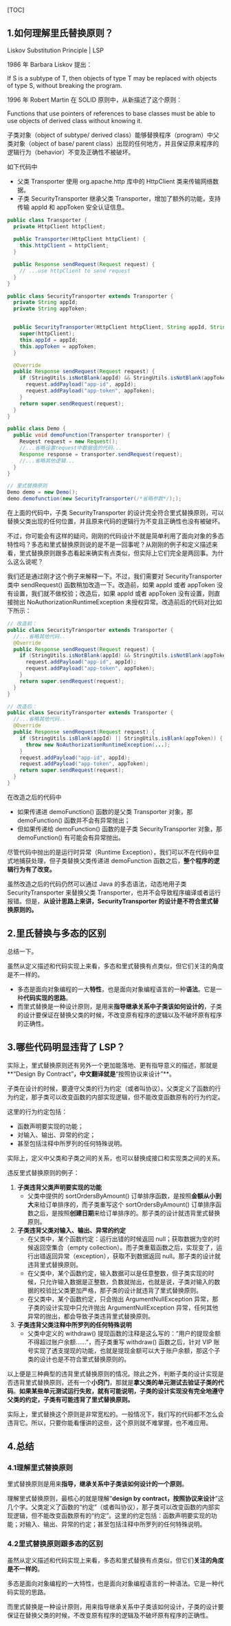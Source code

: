 
[TOC]

## 1.如何理解里氏替换原则？

Liskov Substitution Principle | LSP

1986 年 Barbara Liskov 提出：

If S is a subtype of T, then objects of type T may be replaced with objects of type S, without breaking the program.

1996 年 Robert Martin 在 SOLID 原则中，从新描述了这个原则：

Functions that use pointers of references to base classes must be able to use objects of derived class without knowing it.

子类对象（object of subtype/ derived class）能够替换程序（program）中父类对象（object of base/ parent class）出现的任何地方，并且保证原来程序的逻辑行为（behavior）不变及正确性不被破坏。

如下代码中

- 父类 Transporter 使用 org.apache.http 库中的 HttpClient 类来传输网络数据。
- 子类 SecurityTransporter 继承父类 Transporter，增加了额外的功能，支持传输 appId 和 appToken 安全认证信息。

```java
public class Transporter {
  private HttpClient httpClient;
  
  public Transporter(HttpClient httpClient) {
    this.httpClient = httpClient;
  }

  public Response sendRequest(Request request) {
    // ...use httpClient to send request
  }
}

public class SecurityTransporter extends Transporter {
  private String appId;
  private String appToken;


  public SecurityTransporter(HttpClient httpClient, String appId, String appToken) {
    super(httpClient);
    this.appId = appId;
    this.appToken = appToken;
  }

  @Override
  public Response sendRequest(Request request) {
    if (StringUtils.isNotBlank(appId) && StringUtils.isNotBlank(appToken)) {
      request.addPayload("app-id", appId);
      request.addPayload("app-token", appToken);
    }
    return super.sendRequest(request);
  }
}

public class Demo {    
  public void demoFunction(Transporter transporter) {    
    Reuqest request = new Request();
    //...省略设置request中数据值的代码...
    Response response = transporter.sendRequest(request);
    //...省略其他逻辑...
  }
}

// 里式替换原则
Demo demo = new Demo();
demo.demofunction(new SecurityTransporter(/*省略参数*/););
```

在上面的代码中，子类 SecurityTransporter 的设计完全符合里式替换原则，可以替换父类出现的任何位置，并且原来代码的逻辑行为不变且正确性也没有被破坏。



不过，你可能会有这样的疑问，刚刚的代码设计不就是简单利用了面向对象的多态特性吗？多态和里式替换原则说的是不是一回事呢？从刚刚的例子和定义描述来看，里式替换原则跟多态看起来确实有点类似，但实际上它们完全是两回事。为什么这么说呢？

我们还是通过刚才这个例子来解释一下。不过，我们需要对 SecurityTransporter 类中 sendRequest() 函数稍加改造一下。改造前，如果 appId 或者 appToken 没有设置，我们就不做校验；改造后，如果 appId 或者 appToken 没有设置，则直接抛出 NoAuthorizationRuntimeException 未授权异常。改造前后的代码对比如下所示：

```java
// 改造前：
public class SecurityTransporter extends Transporter {
  //...省略其他代码..
  @Override
  public Response sendRequest(Request request) {
    if (StringUtils.isNotBlank(appId) && StringUtils.isNotBlank(appToken)) {
      request.addPayload("app-id", appId);
      request.addPayload("app-token", appToken);
    }
    return super.sendRequest(request);
  }
}

// 改造后：
public class SecurityTransporter extends Transporter {
  //...省略其他代码..
  @Override
  public Response sendRequest(Request request) {
    if (StringUtils.isBlank(appId) || StringUtils.isBlank(appToken)) {
      throw new NoAuthorizationRuntimeException(...);
    }
    request.addPayload("app-id", appId);
    request.addPayload("app-token", appToken);
    return super.sendRequest(request);
  }
}
```

在改造之后的代码中

- 如果传递进 demoFunction() 函数的是父类 Transporter 对象，那 demoFunction() 函数并不会有异常抛出；
- 但如果传递给 demoFunction() 函数的是子类 SecurityTransporter 对象，那 demoFunction() 有可能会有异常抛出。

尽管代码中抛出的是运行时异常（Runtime Exception），我们可以不在代码中显式地捕获处理，但子类替换父类传递进 demoFunction 函数之后，**整个程序的逻辑行为有了改变。**

虽然改造之后的代码仍然可以通过 Java 的多态语法，动态地用子类 SecurityTransporter 来替换父类 Transporter，也并不会导致程序编译或者运行报错。但是，**从设计思路上来讲，SecurityTransporter 的设计是不符合里式替换原则的。**



## 2.里氏替换与多态的区别

总结一下。

虽然从定义描述和代码实现上来看，多态和里式替换有点类似，但它们关注的角度是不一样的。

- 多态是面向对象编程的一大**特性**，也是面向对象编程语言的一种**语法**。它是一种**代码实现的思路**。
- 而里式替换是一种设计原则，是用来**指导继承关系中子类该如何设计的**，子类的设计要保证在替换父类的时候，不改变原有程序的逻辑以及不破坏原有程序的正确性。



## 3.哪些代码明显违背了 LSP？

实际上，里式替换原则还有另外一个更加能落地、更有指导意义的描述，那就是**“Design By Contract”**，中文翻译就是**“按照协议来设计”**。

子类在设计的时候，要遵守父类的行为约定（或者叫协议）。父类定义了函数的行为约定，那子类可以改变函数的内部实现逻辑，但不能改变函数原有的行为约定。

这里的行为约定包括：

- 函数声明要实现的功能；
- 对输入、输出、异常的约定；
- 甚至包括注释中所罗列的任何特殊说明。

实际上，定义中父类和子类之间的关系，也可以替换成接口和实现类之间的关系。

违反里式替换原则的例子：

1. **子类违背父类声明要实现的功能**
   - 父类中提供的 sortOrdersByAmount() 订单排序函数，是按照**金额从小到大**来给订单排序的，而子类重写这个 sortOrdersByAmount() 订单排序函数之后，是按照**创建日期**来给订单排序的。那子类的设计就违背里式替换原则。
2. **子类违背父类对输入、输出、异常的约定**
   - 在父类中，某个函数约定：运行出错的时候返回 null；获取数据为空的时候返回空集合（empty collection）。而子类重载函数之后，实现变了，运行出错返回异常（exception），获取不到数据返回 null。那子类的设计就违背里式替换原则。
   - 在父类中，某个函数约定，输入数据可以是任意整数，但子类实现的时候，只允许输入数据是正整数，负数就抛出，也就是说，子类对输入的数据的校验比父类更加严格，那子类的设计就违背了里式替换原则。
   - 在父类中，某个函数约定，只会抛出 ArgumentNullException 异常，那子类的设计实现中只允许抛出 ArgumentNullException 异常，任何其他异常的抛出，都会导致子类违背里式替换原则。
3. **子类违背父类注释中所罗列的任何特殊说明**
   - 父类中定义的 withdraw() 提现函数的注释是这么写的：“用户的提现金额不得超过账户余额……”，而子类重写 withdraw() 函数之后，针对 VIP 账号实现了透支提现的功能，也就是提现金额可以大于账户余额，那这个子类的设计也是不符合里式替换原则的。

以上便是三种典型的违背里式替换原则的情况。除此之外，判断子类的设计实现是否违背里式替换原则，还有一个**小窍门**，那就是**拿父类的单元测试去验证子类的代码**。**如果某些单元测试运行失败，就有可能说明，子类的设计实现没有完全地遵守父类的约定，子类有可能违背了里式替换原则。**

实际上，里式替换这个原则是非常宽松的。一般情况下，我们写的代码都不怎么会违背它。所以，只要你能看懂讲的这些，这个原则就不难掌握，也不难应用。



## 4.总结

### 4.1理解里式替换原则

里式替换原则是用来**指导，继承关系中子类该如何设计的一个原则**。

理解里式替换原则，最核心的就是理解“**design by contract，按照协议来设计**”这几个字。父类定义了函数的“约定”（或者叫协议），那子类可以改变函数的内部实现逻辑，但不能改变函数原有的“约定”。这里的约定包括：函数声明要实现的功能；对输入、输出、异常的约定；甚至包括注释中所罗列的任何特殊说明。



### 4.2里式替换原则跟多态的区别

虽然从定义描述和代码实现上来看，多态和里式替换有点类似，但它们**关注的角度是不一样的**。

多态是面向对象编程的一大特性，也是面向对象编程语言的一种语法。它是一种代码实现的思路。

而里式替换是一种设计原则，用来指导继承关系中子类该如何设计，子类的设计要保证在替换父类的时候，不改变原有程序的逻辑及不破坏原有程序的正确性。

